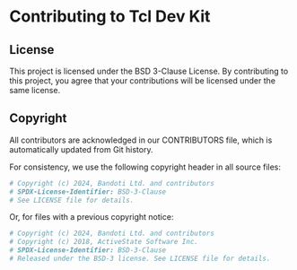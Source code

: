 # Contributing to Tcl Dev Kit

## License

This project is licensed under the BSD 3-Clause License. By contributing to this project, you agree that your contributions will be licensed under the same license.

## Copyright

All contributors are acknowledged in our CONTRIBUTORS file, which is automatically updated from Git history.

For consistency, we use the following copyright header in all source files:

```tcl
# Copyright (c) 2024, Bandoti Ltd. and contributors
# SPDX-License-Identifier: BSD-3-Clause
# See LICENSE file for details.
```

Or, for files with a previous copyright notice:

```tcl
# Copyright (c) 2024, Bandoti Ltd. and contributors
# Copyright (c) 2018, ActiveState Software Inc.
# SPDX-License-Identifier: BSD-3-Clause
# Released under the BSD-3 license. See LICENSE file for details.
```
